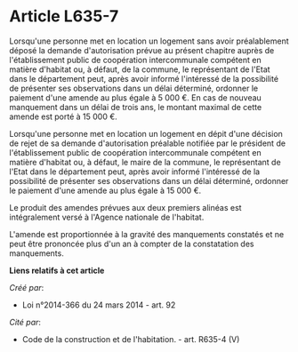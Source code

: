 # Article L635-7

Lorsqu'une personne met en location un logement sans avoir préalablement déposé la demande d'autorisation prévue au présent
chapitre auprès de l'établissement public de coopération intercommunale compétent en matière d'habitat ou, à défaut, de la
commune, le représentant de l'Etat dans le département peut, après avoir informé l'intéressé de la possibilité de présenter
ses observations dans un délai déterminé, ordonner le paiement d'une amende au plus égale à 5 000 €. En cas de nouveau
manquement dans un délai de trois ans, le montant maximal de cette amende est porté à 15 000 €. 

Lorsqu'une personne met en location un logement en dépit d'une décision de rejet de sa demande d'autorisation préalable
notifiée par le président de l'établissement public de coopération intercommunale compétent en matière d'habitat ou, à
défaut, le maire de la commune, le représentant de l'Etat dans le département peut, après avoir informé l'intéressé de la
possibilité de présenter ses observations dans un délai déterminé, ordonner le paiement d'une amende au plus égale à 15 000
€. 

Le produit des amendes prévues aux deux premiers alinéas est intégralement versé à l'Agence nationale de l'habitat. 

L'amende est proportionnée à la gravité des manquements constatés et ne peut être prononcée plus d'un an à compter de la
constatation des manquements.

**Liens relatifs à cet article**

_Créé par_:

  - Loi n°2014-366 du 24 mars 2014 - art. 92

_Cité par_:

  - Code de la construction et de l'habitation. - art. R635-4 (V)
